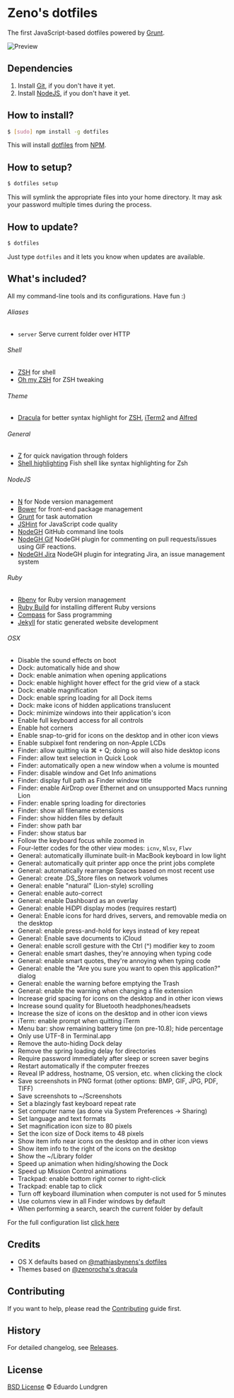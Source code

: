 # Zeno's dotfiles

The first JavaScript-based dotfiles powered by [Grunt](http://gruntjs.com/).

![Preview](http://f.cl.ly/items/423c1j0C0r0x1c0C033f/dotfiles.png)

## Dependencies

1. Install [Git](http://git-scm.com), if you don't have it yet.
2. Install [NodeJS](http://nodejs.org/download/), if you don't have it yet.

## How to install?

```sh
$ [sudo] npm install -g dotfiles
```

This will install [dotfiles](http://npmjs.org/dotfiles) from [NPM](http://npmjs.org).

## How to setup?

```sh
$ dotfiles setup
```

This will symlink the appropriate files into your home directory. It may ask your password multiple times during the process.

## How to update?

```sh
$ dotfiles
```

Just type `dotfiles` and it lets you know when updates are available.

## What's included?

All my command-line tools and its configurations. Have fun :)

###### Aliases

* `server` Serve current folder over HTTP

###### Shell

* [ZSH](http://www.zsh.org/) for shell
* [Oh my ZSH](https://github.com/robbyrussell/oh-my-zsh) for ZSH tweaking

###### Theme

* [Dracula](https://github.com/zenorocha/dracula-theme) for better syntax highlight for [ZSH](http://www.zsh.org/), [iTerm2](http://www.iterm2.com/) and [Alfred](http://www.alfredapp.com/)

###### General

* [Z](https://github.com/rupa/z/) for quick navigation through folders
* [Shell highlighting](https://github.com/zsh-users/zsh-syntax-highlighting) Fish shell like syntax highlighting for Zsh

###### NodeJS

* [N](https://github.com/visionmedia/n) for Node version management
* [Bower](http://bower.io/) for front-end package management
* [Grunt](http://gruntjs.com/) for task automation
* [JSHint](http://www.jshint.com/) for JavaScript code quality
* [NodeGH](http://www.nodegh.io/) GitHub command line tools
* [NodeGH Gif](https://github.com/node-gh/gh-gif) NodeGH plugin for commenting on pull requests/issues using GIF reactions.
* [NodeGH Jira](https://github.com/node-gh/gh-jira) NodeGH plugin for integrating Jira, an issue management system

###### Ruby

* [Rbenv](https://github.com/sstephenson/rbenv) for Ruby version management
* [Ruby Build](https://github.com/sstephenson/ruby-build) for installing different Ruby versions
* [Compass](http://compass-style.org/) for Sass programming
* [Jekyll](http://jekyllrb.com/) for static generated website development

###### OSX

* Disable the sound effects on boot
* Dock: automatically hide and show
* Dock: enable animation when opening applications
* Dock: enable highlight hover effect for the grid view of a stack
* Dock: enable magnification
* Dock: enable spring loading for all Dock items
* Dock: make icons of hidden applications translucent
* Dock: minimize windows into their application's icon
* Enable full keyboard access for all controls
* Enable hot corners
* Enable snap-to-grid for icons on the desktop and in other icon views
* Enable subpixel font rendering on non-Apple LCDs
* Finder: allow quitting via ⌘ + Q; doing so will also hide desktop icons
* Finder: allow text selection in Quick Look
* Finder: automatically open a new window when a volume is mounted
* Finder: disable window and Get Info animations
* Finder: display full path as Finder window title
* Finder: enable AirDrop over Ethernet and on unsupported Macs running Lion
* Finder: enable spring loading for directories
* Finder: show all filename extensions
* Finder: show hidden files by default
* Finder: show path bar
* Finder: show status bar
* Follow the keyboard focus while zoomed in
* Four-letter codes for the other view modes: `icnv`, `Nlsv`, `Flwv`
* General: automatically illuminate built-in MacBook keyboard in low light
* General: automatically quit printer app once the print jobs complete
* General: automatically rearrange Spaces based on most recent use
* General: create .DS_Store files on network volumes
* General: enable "natural" (Lion-style) scrolling
* General: enable auto-correct
* General: enable Dashboard as an overlay
* General: enable HiDPI display modes (requires restart)
* General: Enable icons for hard drives, servers, and removable media on the desktop
* General: enable press-and-hold for keys instead of key repeat
* General: Enable save documents to iCloud
* General: enable scroll gesture with the Ctrl (^) modifier key to zoom
* General: enable smart dashes, they're annoying when typing code
* General: enable smart quotes, they're annoying when typing code
* General: enable the "Are you sure you want to open this application?" dialog
* General: enable the warning before emptying the Trash
* General: enable the warning when changing a file extension
* Increase grid spacing for icons on the desktop and in other icon views
* Increase sound quality for Bluetooth headphones/headsets
* Increase the size of icons on the desktop and in other icon views
* iTerm: enable prompt when quitting iTerm
* Menu bar: show remaining battery time (on pre-10.8); hide percentage
* Only use UTF-8 in Terminal.app
* Remove the auto-hiding Dock delay
* Remove the spring loading delay for directories
* Require password immediately after sleep or screen saver begins
* Restart automatically if the computer freezes
* Reveal IP address, hostname, OS version, etc. when clicking the clock
* Save screenshots in PNG format (other options: BMP, GIF, JPG, PDF, TIFF)
* Save screenshots to ~/Screenshots
* Set a blazingly fast keyboard repeat rate
* Set computer name (as done via System Preferences → Sharing)
* Set language and text formats
* Set magnification icon size to 80 pixels
* Set the icon size of Dock items to 48 pixels
* Show item info near icons on the desktop and in other icon views
* Show item info to the right of the icons on the desktop
* Show the ~/Library folder
* Speed up animation when hiding/showing the Dock
* Speed up Mission Control animations
* Trackpad: enable bottom right corner to right-click
* Trackpad: enable tap to click
* Turn off keyboard illumination when computer is not used for 5 minutes
* Use columns view in all Finder windows by default
* When performing a search, search the current folder by default

For the full configuration list [click here](https://github.com/eduardolundgren/dotfiles/blob/master/templates/.osx)

## Credits

* OS X defaults based on [@mathiasbynens's dotfiles](https://github.com/mathiasbynens/dotfiles)
* Themes based on [@zenorocha's dracula](https://github.com/zenorocha/dracula-theme)

## Contributing

If you want to help, please read the [Contributing](https://github.com/eduardolundgren/dotfiles/blob/master/CONTRIBUTING.md) guide first.

## History

For detailed changelog, see [Releases](https://github.com/eduardolundgren/dotfiles/releases).

## License

[BSD License](https://github.com/eduardolundgren/dotfiles/blob/master/LICENSE.md) © Eduardo Lundgren